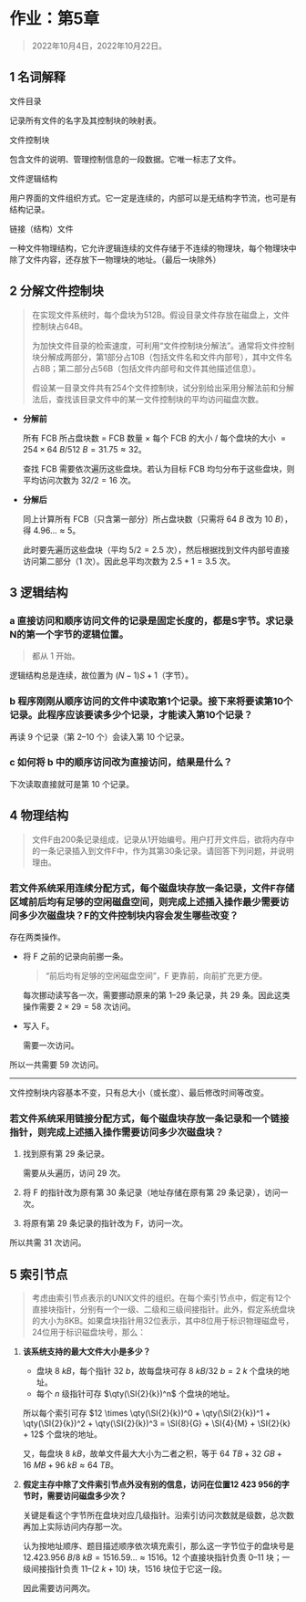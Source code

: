 # 作业：第5章

> 2022年10月4日，2022年10月22日。

$$
\newcommand\SI[2]{#1\ \mathrm{#2}}  % siunitx (package)
$$

## 1 名词解释

<dl>
    <dt>文件目录</dt>
    <dl>
        记录所有文件的名字及其控制块的映射表。
    </dl>
    <dt>文件控制块</dt>
    <dl>
        包含文件的说明、管理控制信息的一段数据。它唯一标志了文件。
    </dl>
    <dt>文件逻辑结构</dt>
    <dl>
        用户界面的文件组织方式。它一定是连续的，内部可以是无结构字节流，也可是有结构记录。
    </dl>
    <dt>链接（结构）文件</dt>
    <dl>
        一种文件物理结构，它允许逻辑连续的文件存储于不连续的物理块，每个物理块中除了文件内容，还存放下一物理块的地址。（最后一块除外）
    </dl>
</dl>


## 2 分解文件控制块

> 在实现文件系统时，每个盘块为512B。假设目录文件存放在磁盘上，文件控制块占64B。
>
> 为加快文件目录的检索速度，可利用“文件控制块分解法”。通常将文件控制块分解成两部分，第1部分占10B（包括文件名和文件内部号），其中文件名占8B；第二部分占56B（包括文件内部号和文件其他描述信息）。
>
> 假设某一目录文件共有254个文件控制块，试分别给出采用分解法前和分解法后，查找该目录文件中的某一文件控制块的平均访问磁盘次数。

- **分解前**

  所有 FCB 所占盘块数 = FCB 数量 × 每个 FCB 的大小 / 每个盘块的大小 $= 254 \times \SI{64}{B} / \SI{512}{B} = 31.75 \approx 32$。

  查找 FCB 需要依次遍历这些盘块。若认为目标 FCB 均匀分布于这些盘块，则平均访问次数为 $32 / 2 = 16$ 次。

- **分解后**

  同上计算所有 FCB（只含第一部分）所占盘块数（只需将 $\SI{64}{B}$ 改为 $\SI{10}{B}$），得 $4.96\ldots \approx 5$。

  此时要先遍历这些盘块（平均 $5/2 = 2.5$ 次），然后根据找到文件内部号直接访问第二部分（1 次）。因此总平均次数为 $2.5 + 1 = 3.5$ 次。

## 3 逻辑结构

### a 直接访问和顺序访问文件的记录是固定长度的，都是S字节。求记录N的第一个字节的逻辑位置。

> 都从 1 开始。

逻辑结构总是连续，故位置为 $(N-1) S + 1$（字节）。

### b 程序刚刚从顺序访问的文件中读取第1个记录。接下来将要读第10个记录。此程序应该要读多少个记录，才能读入第10个记录？

再读 9 个记录（第 2–10 个）会读入第 10 个记录。

### c 如何将 b 中的顺序访问改为直接访问，结果是什么？

下次读取直接就可是第 10 个记录。


## 4 物理结构

> 文件F由200条记录组成，记录从1开始编号。用户打开文件后，欲将内存中的一条记录插入到文件F中，作为其第30条记录。请回答下列问题，并说明理由。
>

### 若文件系统采用连续分配方式，每个磁盘块存放一条记录，文件F存储区域前后均有足够的空闲磁盘空间，则完成上述插入操作最少需要访问多少次磁盘块？F的文件控制块内容会发生哪些改变？

存在两类操作。

- 将 F 之前的记录向前挪一条。

  > “前后均有足够的空闲磁盘空间”，F 更靠前，向前扩充更方便。

  每次挪动读写各一次，需要挪动原来的第 1–29 条记录，共 29 条。因此这类操作需要 $2 \times 29 = 58$ 次访问。

- 写入 F。

  需要一次访问。

所以一共需要 59 次访问。

---

文件控制块内容基本不变，只有总大小（或长度）、最后修改时间等改变。

### 若文件系统采用链接分配方式，每个磁盘块存放一条记录和一个链接指针，则完成上述插入操作需要访问多少次磁盘块？

1. 找到原有第 29 条记录。

   需要从头遍历，访问 29 次。

2. 将 F 的指针改为原有第 30 条记录（地址存储在原有第 29 条记录），访问一次。

3. 将原有第 29 条记录的指针改为 F，访问一次。

所以共需 31 次访问。

## 5 索引节点

> 考虑由索引节点表示的UNIX文件的组织。在每个索引节点中，假定有12个直接块指针，分别有一个一级、二级和三级间接指针。此外，假定系统盘块的大小为8KB。如果盘块指针用32位表示，其中8位用于标识物理磁盘号，24位用于标识磁盘块号，那么：
>

1. **该系统支持的最大文件大小是多少？**

   - 盘块 $\SI{8}{kB}$，每个指针 $\SI{32}{b}$，故每盘块可存 $\SI{8}{kB} / \SI{32}{b} = \SI{2}{k}$ 个盘块的地址。
   - 每个 $n$ 级指针可存 $\qty(\SI{2}{k})^n$ 个盘块的地址。

   所以每个索引可存 $12 \times \qty(\SI{2}{k})^0 + \qty(\SI{2}{k})^1 + \qty(\SI{2}{k})^2 + \qty(\SI{2}{k})^3 = \SI{8}{G} + \SI{4}{M} + \SI{2}{k} + 12$ 个盘块的地址。

   又，每盘块 $\SI{8}{kB}$，故单文件最大大小为二者之积，等于 $\SI{64}{TB} + \SI{32}{GB} + \SI{16}{MB} + \SI{96}{kB} \approx \SI{64}{TB}$。

2. **假定主存中除了文件索引节点外没有别的信息，访问在位置12 423 956的字节时，需要访问磁盘多少次？**

   关键是看这个字节所在盘块对应几级指针。沿索引访问次数就是级数，总次数再加上实际访问内存那一次。

   认为按地址顺序、题目描述顺序依次填充索引，那么这一字节位于的盘块号是 $\SI{12,423,956}{B} / \SI{8}{kB} = 1516.59\ldots \approx 1516$。12 个直接块指针负责 0–11 块；一级间接指针负责 11–$(\SI{2}{k} +10)$ 块，1516 块位于它这一段。
   
   因此需要访问两次。
